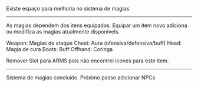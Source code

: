 Existe espaço para melhoria no sistema de magias

--------

As magias dependem dos itens equipados. Equipar um item novo adiciona ou modifica as magias atualmente disponívels.

Weapon: Magias de ataque
Chest: Aura (ofensiva/defensiva/buff)
Head: Magia de cura
Boots: Buff
Offhand: Coringa

Remover Slot para ARMS pois não encontrei icones para este item.

--------
Sistema de magias concluído. Próximo passo adicionar NPCs
